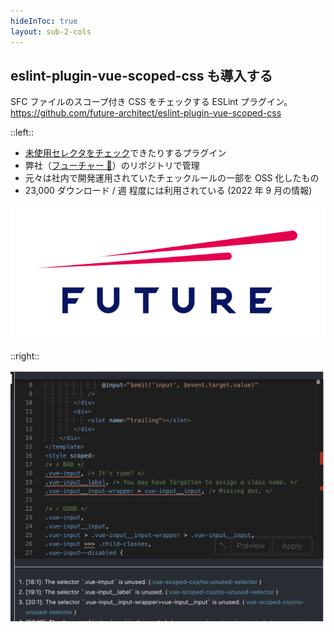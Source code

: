 ```yaml
---
hideInToc: true
layout: sub-2-cols
---
```


## eslint-plugin-vue-scoped-css も導入する

SFC ファイルのスコープ付き CSS をチェックする ESLint プラグイン。  
<https://github.com/future-architect/eslint-plugin-vue-scoped-css>

::left::

- [未使用セレクタをチェック](https://future-architect.github.io/eslint-plugin-vue-scoped-css/rules/no-unused-selector.html)できたりするプラグイン
- 弊社（[フューチャー 🥢](https://github.com/future-architect/)）のリポジトリで管理
- 元々は社内で開発運用されていたチェックルールの一部を OSS 化したもの
- 23,000 ダウンロード / 週 程度には利用されている (2022 年 9 月の情報)

![Future](/ic_FUTURE_Type2.png)

::right::

![eslint-plugin-vue-scoped-css](/eslint-plugin-vue-scoped-css.png)

<style>
  .sub-2-cols__left img {
    background: #fff;
    width: 200px;
    margin-left: auto;
  }
</style>
